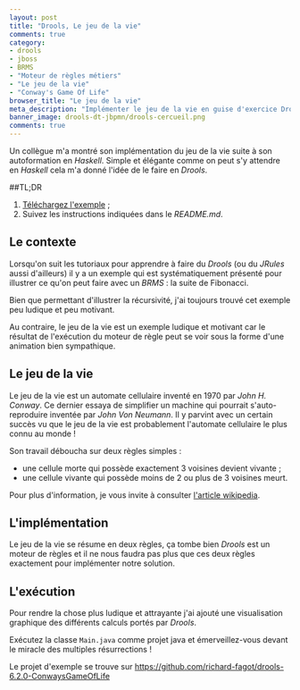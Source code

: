 ```yaml
---
layout: post
title: "Drools, Le jeu de la vie"
comments: true
category: 
- drools
- jboss
- BRMS
- "Moteur de règles métiers"
- "Le jeu de la vie"
- "Conway's Game Of Life"
browser_title: "Le jeu de la vie"
meta_description: "Implémenter le jeu de la vie en guise d'exercice Drools"
banner_image: drools-dt-jbpmn/drools-cercueil.png
comments: true
---
```


Un collègue m'a montré son implémentation du jeu de la vie suite à son autoformation en *Haskell*. Simple et élégante comme on peut s'y attendre en *Haskell* cela m'a donné l'idée de le faire en *Drools*. 



##TL;DR
1. [Téléchargez l'exemple](https://github.com/richard-fagot/drools-6.2.0-ConwaysGameOfLife) ;
2. Suivez les instructions indiquées dans le *README.md*.

## Le contexte
Lorsqu'on suit les tutoriaux pour apprendre à faire du *Drools* (ou du *JRules* aussi d'ailleurs) il y a un exemple qui est systématiquement présenté pour illustrer ce qu'on peut faire avec un *BRMS* : la suite de Fibonacci. 

Bien que permettant d'illustrer la récursivité, j'ai toujours trouvé cet exemple peu ludique et peu motivant.

Au contraire, le jeu de la vie est un exemple ludique et motivant car le résultat de l'exécution du moteur de règle peut se voir sous la forme d'une animation bien sympathique.

## Le jeu de la vie
Le jeu de la vie est un automate cellulaire inventé en 1970 par *John H. Conway*. Ce dernier essaya de simplifier un machine qui pourrait s'auto-reproduire inventée par *John Von Neumann*. Il y parvint avec un certain succès vu que le jeu de la vie est probablement l'automate cellulaire le plus connu au monde !

Son travail déboucha sur deux règles simples :
* une cellule morte qui possède exactement 3 voisines devient vivante ;
* une cellule vivante qui possède moins de 2 ou plus de 3 voisines meurt.

Pour plus d'information, je vous invite à consulter [l'article wikipedia](https://fr.wikipedia.org/wiki/Jeu_de_la_vie).


## L'implémentation
Le jeu de la vie se résume en deux règles, ça tombe bien *Drools* est un moteur de règles et il ne nous faudra pas plus que ces deux règles exactement pour implémenter notre solution.



## L'exécution
Pour rendre la chose plus ludique et attrayante j'ai ajouté une visualisation graphique des différents calculs portés par *Drools*.

Exécutez la classe `Main.java` comme projet java et émerveillez-vous devant le miracle des multiples résurrections !


Le projet d'exemple se trouve sur <https://github.com/richard-fagot/drools-6.2.0-ConwaysGameOfLife>

